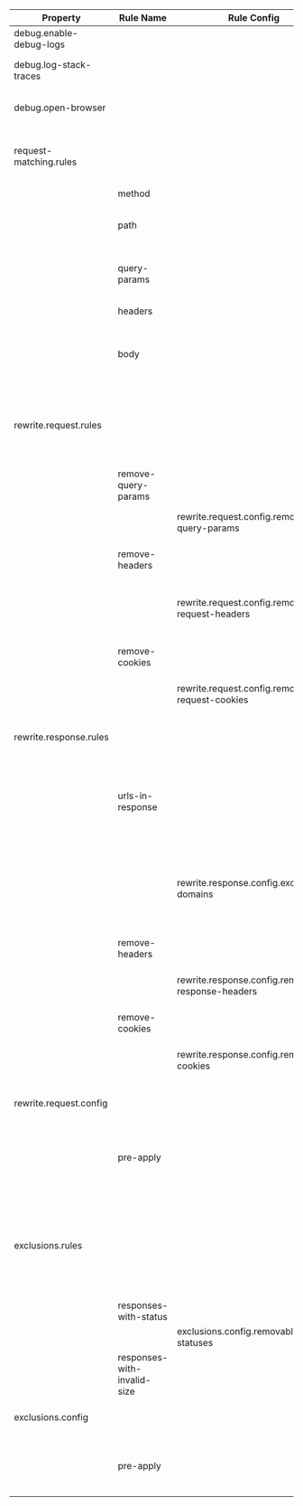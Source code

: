 |Property|Rule Name|Rule Config|Description|
|---|---|---|---|
|debug.enable-debug-logs|||Enable more granular logging statements.|
|debug.log-stack-traces|||Log the full stack trace whenever an exception is thrown while the server is running.|
|debug.open-browser|||The URL to launch in your default browser once the server has started.|
|request-matching.rules|||The sequentially executed set of predicate functions to determine if an incoming HTTP request matches a previously recorded request pulled from a har file.|
||method||Match requests by HTTP method.|
||path||Match requests by path segments. (This will exclude the host/port and will fully decode the request path.)|
||query-params||Match requests by their query parameters. (This will fully decode all query parameters before matching.)|
||headers||Match requests by their request headers.|
||body||Match requests by their body. This only supports application/json and application/x-www-form-urlencoded formats.|
|rewrite.request.rules|||The sequentially executed set of functions to modify an incoming request or a previously recorded request pulled from a har file. By default these rules are executed each time an incoming request is processed.|
||remove-query-params||Removes query params by name from the incoming and recorded request.|
|||rewrite.request.config.removable-query-params|The list of query param names (case-insensitive) to be removed from each recorded request.|
||remove-headers||Removes headers by name from the incoming and recorded request.|
|||rewrite.request.config.removable-request-headers|A list of header names (case-insensitive) to be removed from all incoming and recorded requests before attempting to match them.|
||remove-cookies||Removes cookies by name from the incoming and recorded request.|
|||rewrite.request.config.removable-request-cookies|The list of cookie names (case-insensitive) to be removed from each request.|
|rewrite.response.rules|||The sequentially executed set of rules to modify a response from a har file before returning it to the calling Http client.|
||urls-in-response||Rewrites the host and protocol of all `http://` and `https://` URLs in any matched response to `http://localhost:${server.port}` where `${server.port}` will be replaced with the port the server is currently running on.|
|||rewrite.response.config.excluded-domains|A list of protocol + host combinations that should be skipped by the `urls-in-response` rewrite rule. Ex: `http://www.w3.org` or `http://www.w3.org:8080`. This also supports blank protocols such as `//www.w3.org`.|
||remove-headers||Removes response headers by the header name.|
|||rewrite.response.config.removable-response-headers|A list of header names (case-insensitive) to be removed from all matched responses before returning said response.|
||remove-cookies||Removes response cookies by the cookie name.|
|||rewrite.response.config.removable-cookies|A list of cookie names (case-insensitive) to be removed from all matched responses before returning said response.|
|rewrite.request.config|||Configuration values to control the behaviour of the request and response rewrite rules.|
||pre-apply||If True the configured request rewrite rules will be applied to all non-excluded har entries upon initialization of the server and not during the processing of a request.|
|exclusions.rules|||A sequentially executed set of rules that will filter out entries from each har file. Entries that are excluded will never be can never be matched or returned by the running har-server. By default the rules will be executed during the processing of every incoming HTTP request.|
||responses-with-status||Filter out any responses that have a matching HTTP status.|
|||exclusions.config.removable-statuses|The list of HTTP status codes to be excluded.|
||responses-with-invalid-size||Filter out responses that are empty but don't have a 204 response status.|
|exclusions.config|||Configuration values to control the behaviour of the exclusion rules.|
||pre-apply||If True the exclusion rules will be applied to all .har entries upon initialization of the server and not during the processing of a request.|
